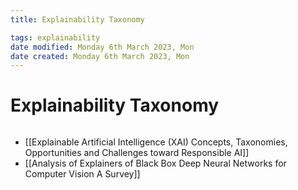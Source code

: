 ```yaml
---
title: Explainability Taxonomy

tags: explainability 
date modified: Monday 6th March 2023, Mon
date created: Monday 6th March 2023, Mon
---
```


# Explainability Taxonomy
```toc
```

- [[Explainable Artificial Intelligence (XAI) Concepts, Taxonomies, Opportunities and Challenges toward Responsible AI]]
- [[Analysis of Explainers of Black Box Deep Neural Networks for Computer Vision A Survey]]

